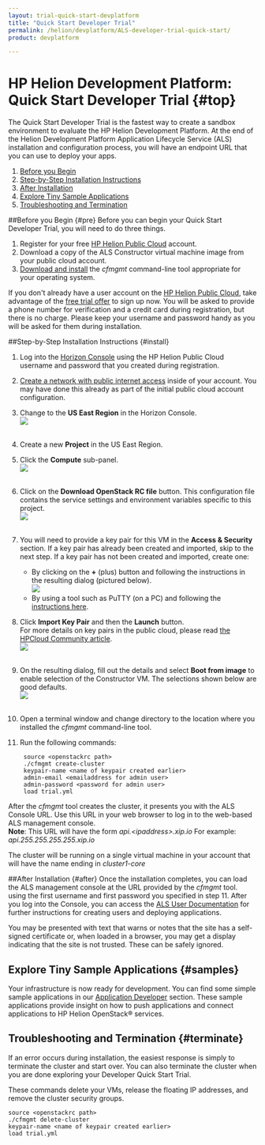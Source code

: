 ```yaml
---
layout: trial-quick-start-devplatform
title: "Quick Start Developer Trial"
permalink: /helion/devplatform/ALS-developer-trial-quick-start/
product: devplatform

---
```

<!--PUBLISHED-->

# HP Helion Development Platform: Quick Start Developer Trial {#top}
The Quick Start Developer Trial is the fastest way to create a sandbox environment to evaluate the HP Helion Development Platform. At the end of the Helion Development Platform Application Lifecycle Service (ALS) installation and configuration process, you will have an endpoint URL that you can use to deploy your apps.

1. [Before you Begin](#pre)
2. [Step-by-Step Installation Instructions](#install)
3. [After Installation](#after)
4. [Explore Tiny Sample Applications](#samples)
5. [Troubleshooting and Termination](#terminate)

##Before you Begin {#pre}
Before you can begin your Quick Start Developer Trial, you will need to do three things.

1. Register for your free  <a href="https://horizon.hpcloud.com/register" target="_blank">HP Helion Public Cloud</a> account.
2. Download a copy of the ALS Constructor virtual machine image from your public cloud account.
3. [Download and install](/als/v1/client/download) the *cfmgmt* command-line tool appropriate for your operating system.

If you don't already have a user account on the <a href="https://horizon.hpcloud.com/register" target="_blank">HP Helion Public Cloud</a>, take advantage of the <a href="http://www.hpcloud.com/cloud-credit" target="_blank">free trial offer</a> to sign up now. You will be asked to provide a phone number for verification and a credit card during registration, but there is no charge. Please keep your username and password handy as you will be asked for them during installation.

##Step-by-Step Installation Instructions {#install}
1. Log into the [Horizon Console](https://horizon.hpcloud.com/) using the HP Helion Public Cloud username and password that you created during registration.
2. [Create a network with public internet access](https://community.hpcloud.com/article/how-create-or-delete-network#create) inside of your account. You may have done this already as part of the initial public cloud account configuration.
4. Change to the **US East Region** in the Horizon Console. <br><img src="media/quickstartA.png"/><br><br>

 
1. Create a new **Project** in the US East Region.
2. Click the **Compute** sub-panel.<br><img src="media/quickstartB.png"/><br><br>
6. Click on the **Download OpenStack RC file** button. This configuration file contains the service settings and environment variables specific to this project.<br><img src="media/quickstartC.png"/><br><br>
9. You will need to provide a key pair for this VM in the **Access & Security** section. If a key pair has already been created and imported, skip to the next step. If a key pair has not been created and imported, create one:
	- By clicking on the **+** (plus) button and following the instructions in the resulting dialog (pictured below).<br><img src="media/quickstartF.png"/>
	- By using a tool such as PuTTY (on a PC) and following the [instructions here](http://kb.siteground.com/how_to_generate_an_ssh_key_on_windows_using_putty/).
1. Click **Import Key Pair** and then the **Launch**   button. <br>For more details on key pairs in the public cloud, please read [the HPCloud Community article](http://community.hpcloud.com/article/managing-your-key-pairs-0).<br><img src="media/quickstartG.png"/><br><br>
7. On the resulting dialog, fill out the details and select **Boot from image** to enable selection of the Constructor VM.  The selections shown below are good defaults.<br><img src="media/quickstartD.png"/><br><br>
8. Open a terminal window and change directory to the location where you installed the *cfmgmt* command-line tool.
9. Run the following commands:
 
		source <openstackrc path>
		./cfmgmt create-cluster
		keypair-name <name of keypair created earlier>
		admin-email <emailaddress for admin user>
		admin-password <password for admin user>
		load trial.yml

After the *cfmgmt* tool creates the cluster, it presents you with the ALS Console URL. Use this URL in your web browser to log in to the web-based ALS management console. <br /> **Note**: This URL will have the form *api.<*ipaddress*>.xip.io*  For example: *api.255.255.255.255.xip.io*  

The cluster will be running on a single virtual machine in your account that will have the name ending in *cluster1-core*


##After Installation {#after}
Once the installation completes, you can load the ALS management console at the URL  provided by the *cfmgmt* tool. using the first username and first password you specified in step 11. After you log into the Console, you can access the [ALS User Documentation](/als/v1/user/) for further instructions for creating users and deploying applications.

You may be presented with text that warns or notes that the site has a self-signed certificate or, when loaded in a browser, you may get a display indicating that the site is not trusted. These can be safely ignored.

## Explore Tiny Sample Applications {#samples}
Your infrastructure is now ready for development. You can find some simple sample applications in our [Application Developer](/helion/devplatform/appdev/) section. These sample applications provide insight on how to push applications and connect applications to HP Helion OpenStack&reg; services. 

## Troubleshooting and Termination {#terminate}
If an error occurs during installation, the easiest response is simply to terminate the cluster and start over. You can also terminate the cluster when you are done exploring your Developer Quick Start Trial.

These commands delete your VMs, release the floating IP addresses, and remove the cluster security groups.
		
	source <openstackrc path>
    ./cfmgmt delete-cluster
	keypair-name <name of keypair created earlier>
	load trial.yml
